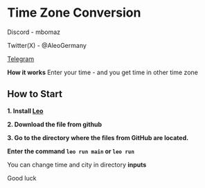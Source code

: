 # Time Zone Conversion

Discord - mbomaz

Twitter(X) - @AleoGermany

[Telegram](https://t.me/aleogermany)



**How it works**
 Enter your time - and you get time in other time zone
 

## How to Start

**1. Install [Leo](https://developer.aleo.org/leo/installation/)**

**2. Download the file from github**

**3. Go to the directory where the files from GitHub are located.**

**Enter the command ```leo run main``` or ```leo run```**

You can change time and city in directory **inputs**

Good luck
